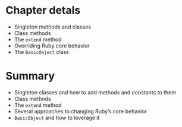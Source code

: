 # Chapter detals

- Singleton methods and classes
- Class methods
- The `extend` method
- Overriding Ruby core behavior
- The `BasicObject` class

# Summary

- Singleton classes and how to add methods and constants to them
- Class methods
- The `extend` method
- Several approaches to changing Ruby’s core behavior
- `BasicObject` and how to leverage it
